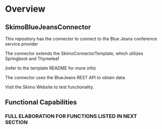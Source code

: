 # Overview
## SkimoBlueJeansConnector
This repository has the connector to connect to the Blue Jeans conference service provider

The connector extends the SkimoConnectorTemplate, which utilizes Springboot and Thymeleaf

(refer to the template README for more info)

The connector uses the BlueJeans REST API to obtain data.

Visit the Skimo Website to test functionality.

## Functional Capabilities
### FULL ELABORATION FOR FUNCTIONS LISTED IN NEXT SECTION

